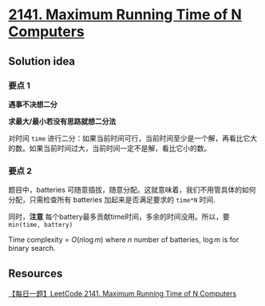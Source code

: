 # [2141. Maximum Running Time of N Computers](https://leetcode.com/problems/maximum-running-time-of-n-computers/)

## Solution idea

### 要点 1
**遇事不决想二分**

**求最大/最小若没有思路就想二分法**

对时间 `time` 进行二分：如果当前时间可行，当前时间至少是一个解，再看比它大的数。如果当前时间过大，当前时间一定不是解，看比它小的数。

### 要点 2
题目中，batteries 可随意插拔，随意分配。这就意味着，我们不用管具体的如何分配，只需检查所有 batteries 加起来是否满足要求的 `time*N` 时间.

同时，**注意** 每个battery最多贡献time时间，多余的时间没用。所以，要 `min(time, battery)`

Time complexity = $O(n\log m)$ where $n$ number of batteries, $\log m$ is for binary search.

## Resources
[【每日一题】LeetCode 2141. Maximum Running Time of N Computers](https://www.youtube.com/watch?v=rUq28MHmuoo)